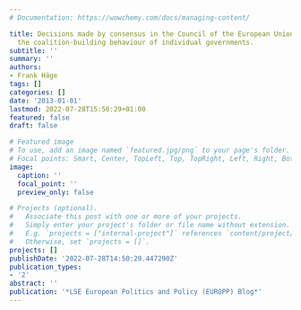 ```yaml
---
# Documentation: https://wowchemy.com/docs/managing-content/

title: Decisions made by consensus in the Council of the European Union emerge from
  the coalition-building behaviour of individual governments.
subtitle: ''
summary: ''
authors:
- Frank Häge
tags: []
categories: []
date: '2013-01-01'
lastmod: 2022-07-28T15:50:29+01:00
featured: false
draft: false

# Featured image
# To use, add an image named `featured.jpg/png` to your page's folder.
# Focal points: Smart, Center, TopLeft, Top, TopRight, Left, Right, BottomLeft, Bottom, BottomRight.
image:
  caption: ''
  focal_point: ''
  preview_only: false

# Projects (optional).
#   Associate this post with one or more of your projects.
#   Simply enter your project's folder or file name without extension.
#   E.g. `projects = ["internal-project"]` references `content/project/deep-learning/index.md`.
#   Otherwise, set `projects = []`.
projects: []
publishDate: '2022-07-28T14:50:29.447290Z'
publication_types:
- '2'
abstract: ''
publication: '*LSE European Politics and Policy (EUROPP) Blog*'
---
```

